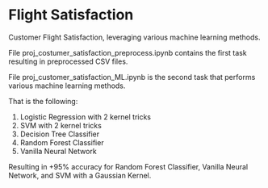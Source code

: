 # Flight Satisfaction

Customer Flight Satisfaction, leveraging various machine learning methods.

File proj_costumer_satisfaction_preprocess.ipynb contains the first task resulting in preprocessed CSV files.

File proj_customer_satisfaction_ML.ipynb is the second task that performs various machine learning methods.

That is the following: 
  1. Logistic Regression with 2 kernel tricks
  2. SVM with 2 kernel tricks
  3. Decision Tree Classifier 
  4. Random Forest Classifier
  5. Vanilla Neural Network

Resulting in +95% accuracy for Random Forest Classifier, Vanilla Neural Network, and SVM with a Gaussian Kernel.



